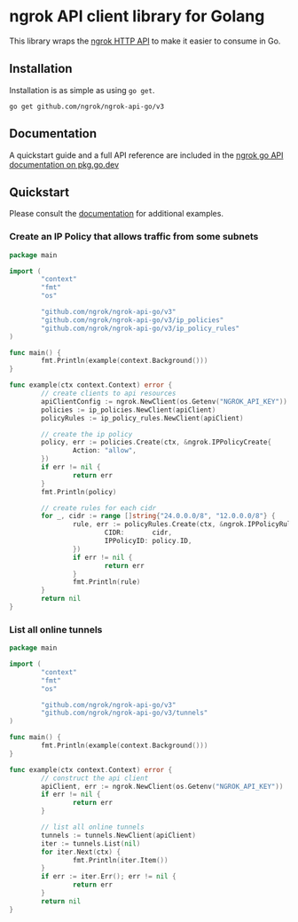 # ngrok API client library for Golang

This library wraps the [ngrok HTTP API](https://ngrok.com/docs/api) to make it
easier to consume in Go.

## Installation

Installation is as simple as using `go get`.

    go get github.com/ngrok/ngrok-api-go/v3

## Documentation

A quickstart guide and a full API reference are included in the [ngrok go API documentation on pkg.go.dev](https://pkg.go.dev/github.com/ngrok/ngrok-api-go/v3)

## Quickstart

Please consult the [documentation](https://pkg.go.dev/github.com/ngrok/ngrok-api-go/v3) for additional examples.

### Create an IP Policy that allows traffic from some subnets

```go
package main

import (
        "context"
        "fmt"
        "os"

        "github.com/ngrok/ngrok-api-go/v3"
        "github.com/ngrok/ngrok-api-go/v3/ip_policies"
        "github.com/ngrok/ngrok-api-go/v3/ip_policy_rules"
)

func main() {
        fmt.Println(example(context.Background()))
}

func example(ctx context.Context) error {
        // create clients to api resources
        apiClientConfig := ngrok.NewClient(os.Getenv("NGROK_API_KEY"))
        policies := ip_policies.NewClient(apiClient)
        policyRules := ip_policy_rules.NewClient(apiClient)

        // create the ip policy
        policy, err := policies.Create(ctx, &ngrok.IPPolicyCreate{
                Action: "allow",
        })
        if err != nil {
                return err
        }
        fmt.Println(policy)

        // create rules for each cidr
        for _, cidr := range []string{"24.0.0.0/8", "12.0.0.0/8"} {
                rule, err := policyRules.Create(ctx, &ngrok.IPPolicyRuleCreate{
                        CIDR:       cidr,
                        IPPolicyID: policy.ID,
                })
                if err != nil {
                        return err
                }
                fmt.Println(rule)
        }
        return nil
}
```

### List all online tunnels

```go
package main

import (
        "context"
        "fmt"
        "os"

        "github.com/ngrok/ngrok-api-go/v3"
        "github.com/ngrok/ngrok-api-go/v3/tunnels"
)

func main() {
        fmt.Println(example(context.Background()))
}

func example(ctx context.Context) error {
        // construct the api client
        apiClient, err := ngrok.NewClient(os.Getenv("NGROK_API_KEY"))
        if err != nil {
                return err
        }

        // list all online tunnels
        tunnels := tunnels.NewClient(apiClient)
        iter := tunnels.List(nil)
        for iter.Next(ctx) {
                fmt.Println(iter.Item())
        }
        if err := iter.Err(); err != nil {
                return err
        }
        return nil
}
```
